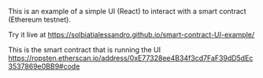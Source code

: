 This is an example of a simple UI (React) to interact with a smart contract (Ethereum testnet).

Try it live at  <https://solbiatialessandro.github.io/smart-contract-UI-example/>
 
This is the smart contract that is running the UI <https://ropsten.etherscan.io/address/0xE77328ee4B34f3cd7FaF39dD5dEc3537869e0BB9#code>
